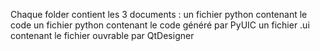 Chaque folder contient les 3 documents :
un fichier python contenant le code 
un fichier python contenant le code généré par PyUIC
un fichier .ui contenant le fichier ouvrable par QtDesigner
